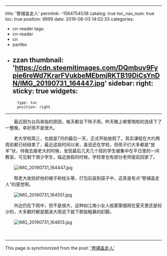 
---
title: '卷铺盖走人'
permlink: -1564754538
catalog: true
toc_nav_num: true
toc: true
position: 9999
date: 2019-08-03 14:02:33
categories:
- cn-reader
tags:
- cn-reader
- cn
- partiko
- zzan
thumbnail: 'https://cdn.steemitimages.com/DQmbuv9Fypie6reWd7KrarFVukbeMEbmjRKTB19DiCsYnDN/IMG_20190731_164447.jpg'
sidebar:
    right:
        sticky: true
widgets:
    -
        type: toc
        position: right
---


　　最近因为台风来临的原因，每天都会下阵子雨，昨天晚上噼里啪啦的连续下了一整晚，幸好雨不是很大。

　　老大学校周三，也就是7月的最后一天，正式开始放假了。其实课程在大约两周前都已经结束了，最近这段时间以来，虽说还在学校，但孩子们大多都是“放羊”状，待我去接老大的时候，发现最后几天几个班的学生被集中在平日里的一间教室，可见剩下很少学生，临近放假的时候，学校里也有部分老师提前回家了。

　　![IMG_20190731_164447.jpg](https://cdn.steemitimages.com/DQmbuv9Fypie6reWd7KrarFVukbeMEbmjRKTB19DiCsYnDN/IMG_20190731_164447.jpg)

　　帮老大收拾好他的被子和枕头等，打包后装到袋子中，这真是有点“卷铺盖走人”的感觉啊。

　　![IMG_20190731_164551.jpg](https://cdn.steemitimages.com/DQmZYZd7rFK8sCSjj8cKJYmpG1K1UDvNeb7Ghtc8R88ZM1y/IMG_20190731_164551.jpg)

　　外边仍在下雨中，但不是很大，这种如江南小女人般蒙蒙细雨在夏天里还是较少的，大多数时都是瓢泼大雨说下就下那般粗暴的赶脚。

　　![IMG_20190731_164813.jpg](https://cdn.steemitimages.com/DQmVNyyj6hYvAyHzJib3g5uTNoMQJx1nFpkM1tQPhK2g2M2/IMG_20190731_164813.jpg)

　　

- - -

This page is synchronized from the post: ['卷铺盖走人'](https://steemit.com/@rivalhw/-1564754538)
